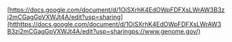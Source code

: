 [https://docs.google.com/document/d/1OiSXrhK4EdOWpFDFXsLWrAW3B3zj2mCGagGpVXWJt4A/edit?usp=sharing](htthttps://docs.google.com/document/d/1OiSXrhK4EdOWpFDFXsLWrAW3B3zj2mCGagGpVXWJt4A/edit?usp=sharingps://www.genome.gov/)
